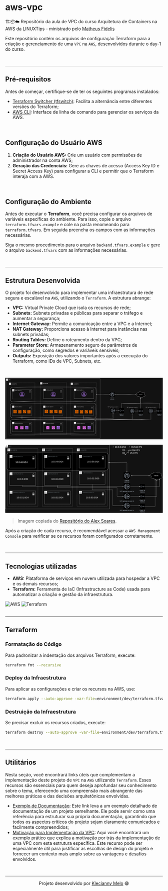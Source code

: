 # aws-vpc

🏗️📦☁️ Repositório da aula de VPC do curso Arquitetura de Containers na AWS da LINUXTips - ministrado pelo [Matheus Fidelis](https://github.com/msfidelis)

Este repositório contém os arquivos de configuração Terraform para a criação e gerenciamento de uma `VPC` na `AWS`, desenvolvidos durante o day-1 do curso.

<br>

---

## Pré-requisitos

Antes de começar, certifique-se de ter os seguintes programas instalados:

- [Terraform Switcher (tfswitch)](https://tfswitch.warrensbox.com/Install/): Facilita a alternância entre diferentes versões do Terraform;
- [AWS CLI](https://docs.aws.amazon.com/pt_br/cli/latest/userguide/getting-started-install.html): Interface de linha de comando para gerenciar os serviços da AWS.

<br>

## Configuração do Usuário AWS

<ol>
    <li><b>Criação do Usuário AWS:</b> Crie um usuário com permissões de administrador na conta AWS;</li>
    <li><b>Geração das Credenciais:</b> Gere as chaves de acesso (Access Key ID e Secret Access Key) para configurar a CLI e permitir que o Terraform interaja com a AWS.</li>
</ol>

<br>

## Configuração do Ambiente

Antes de executar o **Terraform**, você precisa configurar os arquivos de variáveis específicas do ambiente. Para isso, copie o arquivo `terraform.tfvars.example` e cole na pasta renomeando para `terraform.tfvars`. Em seguida preencha os campos com as informações necessárias.

Siga o mesmo procedimento para o arquivo `backend.tfvars.example` e gere o arquivo `backend.tfvars` com as informações necessárias.

<br>

---

## Estrutura Desenvolvida

O projeto foi desenvolvido para implementar uma infraestrutura de rede segura e escalável na `AWS`, utilizando o `Terraform`. A estrutura abrange:

<ul>
    <li><b>VPC:</b> Virtual Private Cloud que isola os recursos de rede;</li>
    <li><b>Subnets:</b> Subnets privadas e públicas para separar o tráfego e aumentar a segurança;</li>
    <li><b>Internet Gateway:</b> Permite a comunicação entre a VPC e a Internet;</li>
    <li><b>NAT Gateway:</b> Proporciona acesso à Internet para instâncias nas subnets privadas;</li>
    <li><b>Routing Tables:</b> Define o roteamento dentro da VPC;</li>
    <li><b>Parameter Store:</b> Armazenamento seguro de parâmetros de configuração, como segredos e variáveis sensíveis;</li>
    <li><b>Outputs:</b> Exposição dos valores importantes após a execução do Terraform, como IDs de VPC, Subnets, etc.</li>
</ul>

<br>

![Arquitetura Inicial](docs/arquitetura-inicial.png)

![VPC](docs/vpc.png)

> Imagem copiada do [Repositório do Alex Soares](https://github.com/So4resAlex/aws-containers-vpc).

Após a criação de cada recurso, é recomendável acessar a `AWS Management Console` para verificar se os recursos foram configurados corretamente.

<br>

---

## Tecnologias utilizadas

<ul>
    <li><b>AWS:</b> Plataforma de serviços em nuvem utilizada para hospedar a VPC e os demais recursos;</li>
    <li><b>Terraform:</b> Ferramenta de IaC (Infrastructure as Code) usada para automatizar a criação e gestão da infraestrutura.</li>
</ul>

<div>
<img title="AWS" alt="AWS" height="80" width="80" src="https://cdn.jsdelivr.net/gh/devicons/devicon@latest/icons/amazonwebservices/amazonwebservices-original-wordmark.svg" /> <img title="Terraform" alt="Terraform" height="80" width="80" src="https://cdn.jsdelivr.net/gh/devicons/devicon@latest/icons/terraform/terraform-original.svg" />
</div>

<br>

---

## Terraform

### Formatação do Código

Para padronizar a indentação dos arquivos Terraform, execute:

```bash
terraform fmt --recursive
```

### Deploy da Infraestrutura

Para aplicar as configurações e criar os recursos na AWS, use:

```bash
terraform apply --auto-approve -var-file=environment/dev/terraform.tfvars
```

### Destruição da Infraestrutura

Se precisar excluir os recursos criados, execute:

```bash
terraform destroy --auto-approve -var-file=environment/dev/terraform.tfvars
```

<br>

---

## Utilitários

Nesta seção, você encontrará links úteis que complementam a implementação deste projeto de `VPC` na `AWS` utilizando `Terraform`. Esses recursos são essenciais para quem deseja aprofundar seu conhecimento sobre o tema, oferecendo uma compreensão mais abrangente das melhores práticas e das decisões arquitetônicas envolvidas.

- [Exemplo de Documentação](https://github.com/So4resAlex/aws-containers-vpc?tab=readme-ov-file): Este link leva a um exemplo detalhado de documentação de um projeto semelhante. Ele pode servir como uma referência para estruturar sua própria documentação, garantindo que todos os aspectos críticos do projeto sejam claramente comunicados e facilmente compreendidos;
- [Motivação para Implementação da VPC](https://github.com/buarki/linuxtips-containers-vpc-aws): Aqui você encontrará um exemplo prático que explica a motivação por trás da implementação de uma VPC com esta estrutura específica. Este recurso pode ser especialmente útil para justificar as escolhas de design do projeto e fornecer um contexto mais amplo sobre as vantagens e desafios envolvidos.

<br>

---

<p align="center">Projeto desenvolvido por <a href="https://www.linkedin.com/in/kecbm/">Klecianny Melo</a> 😁</p>

